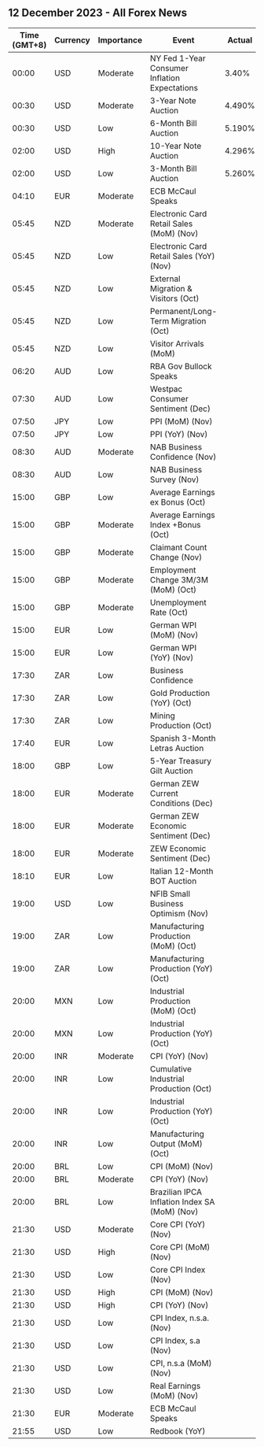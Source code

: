 ## 12 December 2023 - All Forex News

| Time (GMT+8) | Currency | Importance | Event | Actual | Forecast | Previous |
|------|----------|------------|-------|--------|----------|----------|
| 00:00 | USD | Moderate | NY Fed 1-Year Consumer Inflation Expectations | 3.40% |  | 3.60% |
| 00:30 | USD | Moderate | 3-Year Note Auction | 4.490% |  | 4.701% |
| 00:30 | USD | Low | 6-Month Bill Auction | 5.190% |  | 5.190% |
| 02:00 | USD | High | 10-Year Note Auction | 4.296% |  | 4.519% |
| 02:00 | USD | Low | 3-Month Bill Auction | 5.260% |  | 5.250% |
| 04:10 | EUR | Moderate | ECB McCaul Speaks |  |  |  |
| 05:45 | NZD | Moderate | Electronic Card Retail Sales (MoM) (Nov) |  |  | -0.7% |
| 05:45 | NZD | Low | Electronic Card Retail Sales (YoY) (Nov) |  |  | -2.0% |
| 05:45 | NZD | Low | External Migration & Visitors (Oct) |  |  | 48.70% |
| 05:45 | NZD | Low | Permanent/Long-Term Migration (Oct) |  |  | 7,510 |
| 05:45 | NZD | Low | Visitor Arrivals (MoM) |  |  | 2.4% |
| 06:20 | AUD | Low | RBA Gov Bullock Speaks |  |  |  |
| 07:30 | AUD | Low | Westpac Consumer Sentiment (Dec) |  |  | -2.6% |
| 07:50 | JPY | Low | PPI (MoM) (Nov) |  | 0.2% | -0.4% |
| 07:50 | JPY | Low | PPI (YoY) (Nov) |  | 0.1% | 0.8% |
| 08:30 | AUD | Moderate | NAB Business Confidence (Nov) |  |  | -2 |
| 08:30 | AUD | Low | NAB Business Survey (Nov) |  |  | 13 |
| 15:00 | GBP | Low | Average Earnings ex Bonus (Oct) |  | 7.4% | 7.7% |
| 15:00 | GBP | Moderate | Average Earnings Index +Bonus (Oct) |  | 7.7% | 7.9% |
| 15:00 | GBP | Moderate | Claimant Count Change (Nov) |  | 15.0K | 17.8K |
| 15:00 | GBP | Moderate | Employment Change 3M/3M (MoM) (Oct) |  |  | 54K |
| 15:00 | GBP | Moderate | Unemployment Rate (Oct) |  | 4.2% | 4.2% |
| 15:00 | EUR | Low | German WPI (MoM) (Nov) |  | -0.1% | -0.7% |
| 15:00 | EUR | Low | German WPI (YoY) (Nov) |  |  | -4.2% |
| 17:30 | ZAR | Low | Business Confidence |  |  | 108.2 |
| 17:30 | ZAR | Low | Gold Production (YoY) (Oct) |  |  | -0.1% |
| 17:30 | ZAR | Low | Mining Production (Oct) |  |  | -1.9% |
| 17:40 | EUR | Low | Spanish 3-Month Letras Auction |  |  | 3.552% |
| 18:00 | GBP | Low | 5-Year Treasury Gilt Auction |  |  | 4.474% |
| 18:00 | EUR | Moderate | German ZEW Current Conditions (Dec) |  | -75.5 | -79.8 |
| 18:00 | EUR | Moderate | German ZEW Economic Sentiment (Dec) |  | 8.8 | 9.8 |
| 18:00 | EUR | Moderate | ZEW Economic Sentiment (Dec) |  | 11.2 | 13.8 |
| 18:10 | EUR | Low | Italian 12-Month BOT Auction |  |  | 3.860% |
| 19:00 | USD | Low | NFIB Small Business Optimism (Nov) |  | 90.7 | 90.7 |
| 19:00 | ZAR | Low | Manufacturing Production (MoM) (Oct) |  |  | -0.5% |
| 19:00 | ZAR | Low | Manufacturing Production (YoY) (Oct) |  |  | -4.3% |
| 20:00 | MXN | Low | Industrial Production (MoM) (Oct) |  |  | 0.2% |
| 20:00 | MXN | Low | Industrial Production (YoY) (Oct) |  | 4.6% | 3.9% |
| 20:00 | INR | Moderate | CPI (YoY) (Nov) |  | 5.70% | 4.87% |
| 20:00 | INR | Low | Cumulative Industrial Production (Oct) |  |  | 6.00% |
| 20:00 | INR | Low | Industrial Production (YoY) (Oct) |  | 10.0% | 5.8% |
| 20:00 | INR | Low | Manufacturing Output (MoM) (Oct) |  |  | 4.5% |
| 20:00 | BRL | Low | CPI (MoM) (Nov) |  | 0.30% | 0.24% |
| 20:00 | BRL | Moderate | CPI (YoY) (Nov) |  | 4.70% | 4.82% |
| 20:00 | BRL | Low | Brazilian IPCA Inflation Index SA (MoM) (Nov) |  |  | 0.23% |
| 21:30 | USD | Moderate | Core CPI (YoY) (Nov) |  | 4.0% | 4.0% |
| 21:30 | USD | High | Core CPI (MoM) (Nov) |  | 0.3% | 0.2% |
| 21:30 | USD | Low | Core CPI Index (Nov) |  |  | 311.37 |
| 21:30 | USD | High | CPI (MoM) (Nov) |  | 0.0% | 0.0% |
| 21:30 | USD | High | CPI (YoY) (Nov) |  | 3.1% | 3.2% |
| 21:30 | USD | Low | CPI Index, n.s.a. (Nov) |  | 307.00 | 307.67 |
| 21:30 | USD | Low | CPI Index, s.a (Nov) |  |  | 307.62 |
| 21:30 | USD | Low | CPI, n.s.a (MoM) (Nov) |  |  | -0.04% |
| 21:30 | USD | Low | Real Earnings (MoM) (Nov) |  |  | -0.1% |
| 21:30 | EUR | Moderate | ECB McCaul Speaks |  |  |  |
| 21:55 | USD | Low | Redbook (YoY) |  |  | 3.0% |
